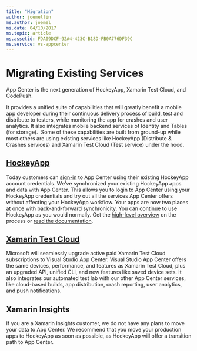 ```yaml
---
title: "Migration"
author: joemellin
ms.author: joemel
ms.date: 04/10/2017
ms.topic: article
ms.assetid: FDA09DCF-92A4-423C-B18D-FB0A776DF39C
ms.service: vs-appcenter 
---
```


# Migrating Existing Services

App Center is the next generation of HockeyApp, Xamarin Test Cloud, and CodePush.

It provides a unified suite of capabilities that will greatly benefit a mobile app developer during their continuous delivery process of build, test and distribute to testers, while monitoring the app for crashes and user analytics. It also integrates mobile backend services of Identity and Tables (for storage).  Some of these capabilities are built from ground-up while most others are using existing services like HockeyApp (Distribute & Crashes services) and Xamarin Test Cloud (Test service) under the hood.

<!--App Center is in preview right now and is free to use. We will announce the public pricing later. Our philosophy is to keep the product free for the majority of customers even after after the preview period is over.

Today we recommend you to not use App Center for production use but continue using HockeyApp and Xamarin Test Cloud. If you are evaluating App Center in the same app which is also using HockeyApp SDK be aware of the issues described [here](~/sdk/limitations.md).-->

## [HockeyApp](~/migration/hockeyapp/index.md)

Today customers can [sign-in](https://appcenter.ms/login?utm_medium=referral_link&utm_source=Hockey%20App) to App Center using their existing HockeyApp account credentials. We've synchronized your existing HockeyApp apps and data with App Center. This allows you to login to App Center using your HockeyApp credentials and try out all the services App Center offers without affecting your HockeyApp workflow. Your apps are now two places at once with back-and-forward synchronicity. You can continue to use HockeyApp as you would normally. Get the [high-level overview](https://www.hockeyapp.net/mobile-center/about/) on the process or [read the documentation](~/migration/hockeyapp/index.md).

<!-- ## [Microsoft CodePush](~/migration/codepush/index.md) Ian Geoghegan placeholder -->

## [Xamarin Test Cloud](~/migration/test-cloud/)
Microsoft will seamlessly upgrade active paid Xamarin Test Cloud subscriptions to Visual Studio App Center. Visual Studio App Center offers the same devices, performance, and features as Xamarin Test Cloud, plus an upgraded API, unified CLI, and new features like saved device sets. It also integrates our automated test lab with our other App Center services, like cloud-based builds, app distribution, crash reporting, user analytics, and push notifications.


## Xamarin Insights

If you are a Xamarin Insights customer, we do not have any plans to move your data to App Center. We recommend that you move your production apps to HockeyApp as soon as possible, as HockeyApp will offer a transition path to App Center.
